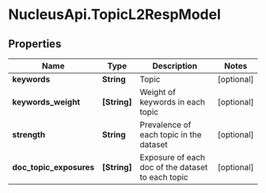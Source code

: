 # NucleusApi.TopicL2RespModel

## Properties
Name | Type | Description | Notes
------------ | ------------- | ------------- | -------------
**keywords** | **String** | Topic | [optional] 
**keywords_weight** | **[String]** | Weight of keywords in each topic | [optional] 
**strength** | **String** | Prevalence of each topic in the dataset | [optional] 
**doc_topic_exposures** | **[String]** | Exposure of each doc of the dataset to each topic | [optional] 


